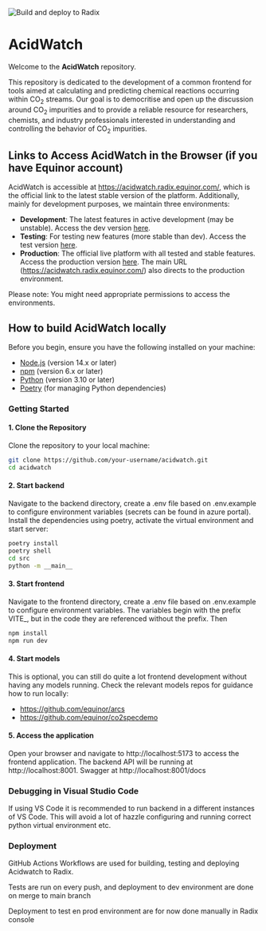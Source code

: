 ![Build and deploy to Radix](https://api.radix.equinor.com/api/v1/applications/acidwatch/environments/dev/buildstatus)

# AcidWatch

Welcome to the **AcidWatch** repository.

This repository is dedicated to the development of a common frontend for tools aimed at calculating and predicting chemical reactions occurring within CO<sub>2</sub> streams. Our goal is to democritise and open up the discussion around CO<sub>2</sub> impurities and to provide a reliable resource for researchers, chemists, and industry professionals interested in understanding and controlling the behavior of CO<sub>2</sub> impurities.

## Links to Access AcidWatch in the Browser (if you have Equinor account)

AcidWatch is accessible at https://acidwatch.radix.equinor.com/, which is the official link to the latest stable version of the platform. Additionally, mainly for development purposes, we maintain three environments:

-   **Development**: The latest features in active development (may be unstable). Access the dev version [here](https://frontend-acidwatch-dev.radix.equinor.com/).
-   **Testing**: For testing new features (more stable than dev). Access the test version [here](https://frontend-acidwatch-test.radix.equinor.com/).
-   **Production**: The official live platform with all tested and stable features. Access the production version [here](https://frontend-acidwatch-prod.radix.equinor.com/). The main URL (https://acidwatch.radix.equinor.com/) also directs to the production environment.

Please note: You might need appropriate permissions to access the environments.

## How to build AcidWatch locally 

Before you begin, ensure you have the following installed on your machine:

-   [Node.js](https://nodejs.org/) (version 14.x or later)
-   [npm](https://www.npmjs.com/) (version 6.x or later)
-   [Python](https://www.python.org/) (version 3.10 or later)
-   [Poetry](https://python-poetry.org/) (for managing Python dependencies)

### Getting Started

#### 1. Clone the Repository

Clone the repository to your local machine:

```sh
git clone https://github.com/your-username/acidwatch.git
cd acidwatch
```

#### 2. Start backend

Navigate to the backend directory, create a .env file based on .env.example to configure environment variables (secrets can be found in azure portal). Install the dependencies using poetry, activate the virtual environment and start server:

```sh
poetry install
poetry shell
cd src
python -m __main__
```

#### 3. Start frontend

Navigate to the frontend directory, create a .env file based on .env.example to configure environment variables. The variables begin with the prefix VITE\_, but in the code they are referenced without the prefix. Then

```sh
npm install
npm run dev
```

#### 4. Start models

This is optional, you can still do quite a lot frontend development without having any models running. Check the relevant models repos for guidance how to run locally:

-   https://github.com/equinor/arcs
-   https://github.com/equinor/co2specdemo

#### 5. Access the application

Open your browser and navigate to http://localhost:5173 to access the frontend application. The backend API will be running at http://localhost:8001. Swagger at http://localhost:8001/docs

### Debugging in Visual Studio Code

If using VS Code it is recommended to run backend in a different instances of VS Code. This will avoid a lot of hazzle configuring and running correct python virtual environment etc.

### Deployment

GitHub Actions Workflows are used for building, testing and deploying Acidwatch to Radix.

Tests are run on every push, and deployment to dev environment are done on merge to main branch

Deployment to test en prod environment are for now done manually in Radix console
